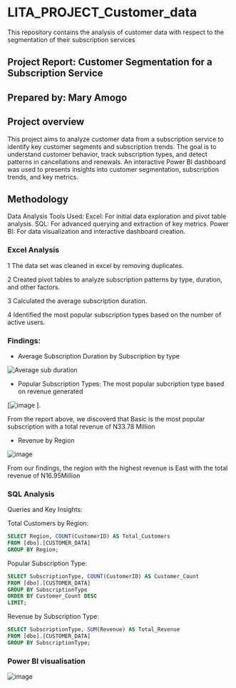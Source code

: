 # LITA_PROJECT_Customer_data
This repository contains the analysis of customer data with respect to the segmentation of their subscription services

## Project Report: Customer Segmentation for a Subscription Service

## Prepared by: Mary Amogo

## Project overview
This project aims to analyze customer data from a subscription service to identify key customer segments and subscription trends.
The goal is to understand customer behavior, track subscription types, and detect patterns in cancellations and renewals.
An interactive Power BI dashboard was used to presents insights into customer segmentation, subscription trends, and key metrics.

## Methodology
 Data Analysis Tools Used:
 Excel: For initial data exploration and pivot table analysis.
 SQL: For advanced querying and extraction of key metrics.
 Power BI: For data visualization and interactive dashboard creation.

### Excel Analysis
 1 The data set was cleaned in excel by removing duplicates.

 2 Created pivot tables to analyze subscription patterns by type, duration, and other factors.
 
 3 Calculated the average subscription duration.
 
 4 Identified the most popular subscription types based on the number of active users.

### Findings:
 - Average Subscription Duration by Subscription by type

![Average sub duration](https://github.com/user-attachments/assets/dee7b089-8245-4072-9f96-f415370fd473)


 - Popular Subscription Types: The most popular subcription type based on revenue generated

[![image](https://github.com/user-attachments/assets/1bb40615-a701-4f82-8e02-2f6c6dc5d0f1)
].

From the report above, we discoverd that  Basic is the most popular subscription with a total revenue of N33.78 Million

 - Revenue by Region

![image](https://github.com/user-attachments/assets/d7390ab4-5b5a-4b4d-9808-84a784e3bca6)

From our findings, the region with the highest revenue is East with the total revenue of N16.95Million


### SQL Analysis
Queries and Key Insights:

Total Customers by Region: 

```SQL
SELECT Region, COUNT(CustomerID) AS Total_Customers
FROM [dbo].[CUSTOMER_DATA]
GROUP BY Region;
```

Popular Subscription Type: 
```SQL
SELECT SubscriptionType, COUNT(CustomerID) AS Customer_Count
FROM [dbo].[CUSTOMER_DATA]
GROUP BY SubscriptionType
ORDER BY Customer_Count DESC
LIMIT;
```

Revenue by Subscription Type: 
```SQL
SELECT SubscriptionType, SUM(Revenue) AS Total_Revenue
FROM [dbo].[CUSTOMER_DATA]
GROUP BY SubscriptionType;
```


### Power BI visualisation


![image](https://github.com/user-attachments/assets/c527e21f-5831-4551-8d3d-39ea8b16e23a)

